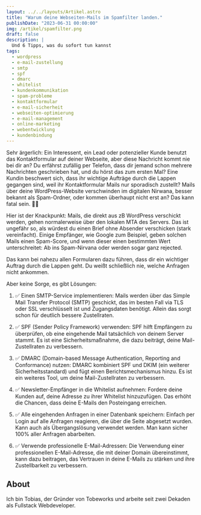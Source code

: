 ```yaml
---
layout: ../../layouts/Artikel.astro
title: "Warum deine Webseiten-Mails im Spamfilter landen."
publishDate: "2023-06-31 00:00:00"
img: /artikel/spamfilter.png
draft: false
description: |
  Und 6 Tipps, was du sofort tun kannst
tags:
  - wordpress
  - e-mail-zustellung
  - smtp
  - spf
  - dmarc
  - whitelist
  - kundenkommunikation
  - spam-probleme
  - kontaktformular
  - e-mail-sicherheit
  - webseiten-optimierung
  - e-mail-management
  - online-marketing
  - webentwicklung
  - kundenbindung
---
```



Sehr ärgerlich: Ein Interessent, ein Lead oder potenzieller Kunde benutzt das Kontaktformular auf deiner Webseite, aber diese Nachricht kommt nie bei dir an? Du erfährst zufällig per Telefon, dass dir jemand schon mehrere Nachrichten geschrieben hat, und du hörst das zum ersten Mal? Eine Kundin beschwert sich, dass ihr wichtige Aufträge durch die Lappen gegangen sind, weil ihr Kontaktformular Mails nur sporadisch zustellt? Mails über deine WordPress-Website verschwinden im digitalen Nirwana, besser bekannt als Spam-Ordner, oder kommen überhaupt nicht erst an? Das kann fatal sein. 🤷‍♂️

Hier ist der Knackpunkt: Mails, die direkt aus zB WordPress verschickt werden, gehen normalerweise über den lokalen MTA des Servers. Das ist ungefähr so, als würdest du einen Brief ohne Absender verschicken (stark vereinfacht). Einige Empfänger, wie Google zum Beispiel, geben solchen Mails einen Spam-Score, und wenn dieser einen bestimmten Wert unterschreitet: Ab ins Spam-Nirvana oder werden sogar ganz rejected.

Das kann bei nahezu allen Formularen dazu führen, dass dir ein wichtiger Auftrag durch die Lappen geht. Du weißt schließlich nie, welche Anfragen nicht ankommen.

Aber keine Sorge, es gibt Lösungen:

1. ✅ Einen SMTP-Service implementieren: Mails werden über das Simple Mail Transfer Protocol (SMTP) geschickt, das im besten Fall via TLS oder SSL verschlüsselt ist und Zugangsdaten benötigt. Allein das sorgt schon für deutlich bessere Zustellraten.

2. ✅ SPF (Sender Policy Framework) verwenden: SPF hilft Empfängern zu überprüfen, ob eine eingehende Mail tatsächlich von deinem Server stammt. Es ist eine Sicherheitsmaßnahme, die dazu beiträgt, deine Mail-Zustellraten zu verbessern.

3. ✅ DMARC (Domain-based Message Authentication, Reporting and Conformance) nutzen: DMARC kombiniert SPF und DKIM (ein weiterer Sicherheitsstandard) und fügt einen Berichtsmechanismus hinzu. Es ist ein weiteres Tool, um deine Mail-Zustellraten zu verbessern.

4. ✅ Newsletter-Empfänger in die Whitelist aufnehmen: Fordere deine Kunden auf, deine Adresse zu ihrer Whitelist hinzuzufügen. Das erhöht die Chancen, dass deine E-Mails den Posteingang erreichen.

5. ✅ Alle eingehenden Anfragen in einer Datenbank speichern: Einfach per Login auf alle Anfragen reagieren, die über die Seite abgesetzt wurden. Kann auch als Übergangslösung verwendet werden. Man kann sicher 100% aller Anfragen abarbeiten.

6. ✅ Verwende professionelle E-Mail-Adressen: Die Verwendung einer professionellen E-Mail-Adresse, die mit deiner Domain übereinstimmt, kann dazu beitragen, das Vertrauen in deine E-Mails zu stärken und ihre Zustellbarkeit zu verbessern.



## About
Ich bin Tobias, der Gründer von Tobeworks und arbeite seit zwei Dekaden als Fullstack Webdeveloper. 